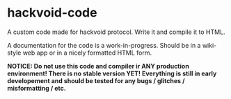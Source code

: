 # hackvoid-code
A custom code made for hackvoid protocol. Write it and compile it to HTML.

A documentation for the code is a work-in-progress. Should be in a wiki-style web app or in a nicely formatted HTML form.

**NOTICE: Do not use this code and compiler ir ANY production environment! There is no stable version YET! Everything is still in early developement and should be tested for any bugs / glitches / misformatting / etc.**
